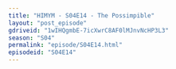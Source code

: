 ```yaml
---
title: "HIMYM - S04E14 - The Possimpible"
layout: "post_episode"
gdriveid: "1wIHQgmbE-7icXwrC8AF0lMJnvNcHP3L3"
season: "S04"
permalink: "episode/S04E14.html"
episodeid: "S04E14"
---
```

